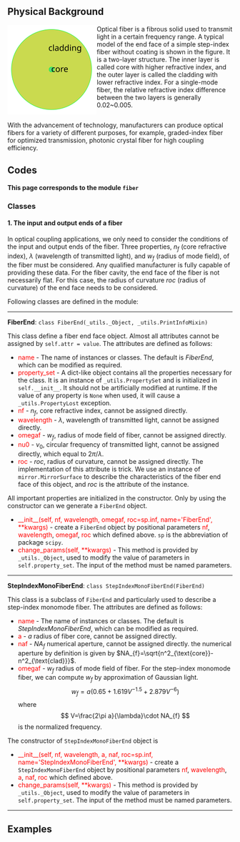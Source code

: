## Physical Background

<div class="float"><img src="_assets/pics/model_endface_step_fiber.svg" style="float:left;width:200px" alt="step-index fiber" title="step-index fiber"></div>

Optical fiber is a fibrous solid used to transmit light in a certain frequency range. A typical model of the end face of a simple step-index fiber without coating is shown in the figure. It is a two-layer structure. The inner layer is called core with higher refractive index, and the outer layer is called the cladding with lower refractive index. For a single-mode fiber, the relative refractive index difference between the two layers is generally 0.02~0.005.

<div style="clear: both"></div>

With the advancement of technology, manufacturers can produce optical fibers for a variety of different purposes, for example, graded-index fiber for optimized transmission, photonic crystal fiber for high coupling efficiency. 

## Codes

**This page corresponds to the module `fiber`** 

### Classes

#### 1. The input and output ends of a fiber

In optical coupling applications, we only need to consider the conditions of the input and output ends of the fiber. Three properties, $n_f$ (core refractive index), $\lambda$ (wavelength of transmitted light), and $w_f$ (radius of mode field), of the fiber must be considered. Any qualified manufacturer is fully capable of providing these data.  For the fiber cavity, the end face of the fiber is not necessarily flat. For this case, the radius of curvature $roc$ (radius of curvature) of the end face needs to be considered.

Following classes are defined in the module:

----

**FiberEnd**: `class FiberEnd(_utils._Object, _utils.PrintInfoMixin)`

This class define a fiber end face object. Almost all attributes cannot be assigned by `self.attr = value`. The attributes are defined as follows:

- <font color="red">name</font> - The name of instances or classes. The default is *FiberEnd*, which can be modified as required. 
- <font color="red">property_set</font> - A dict-like object contains all the properties necessary for the class. It is an instance of `_utils.PropertySet` and is initialized in `self.__init__`. It should not be artificially modified at runtime. If the value of any property is `None` when used, it will cause a `_utils.PropertyLost` exception.
- <font color="red">nf</font> - $n_f$, core refractive index, cannot be assigned directly.
- <font color="red">wavelength</font> - $\lambda$, wavelength of transmitted light, cannot be assigned directly.
- <font color="red">omegaf</font> - $w_f$, radius of mode field of fiber, cannot be assigned directly.
- <font color="red">nu0</font> - $\nu_0$, circular frequency of transmitted light, cannot be assigned directly, which equal to $2\pi/\lambda$.
- <font color="red">roc</font> - $roc$, radius of curvature, cannot be assigned directly. The implementation of this attribute is trick. We use an instance of `mirror.MirrorSurface` to describe the characteristics of the fiber end face of this object, and $roc$ is the attribute of the instance. 

All important properties are initialized in the constructor. Only by using the constructor can we generate a `FiberEnd` object.

- <font color="red">\_\_init\_\_(self, nf, wavelength, omegaf, roc=sp.inf, name='FiberEnd', **kwargs)</font>  - create a `FiberEnd` object by positional parameters <font color="red">nf</font>, <font color="red">wavelength</font>, <font color="red">omegaf</font>, <font color="red">roc</font> which defined above. `sp` is the abbreviation of package `scipy`.
- <font color="red">change_params(self, **kwargs)</font> - This method is provided by `_utils._Object`, used to modify the value of parameters in `self.property_set`. The input of the method must be named parameters.

----

**StepIndexMonoFiberEnd**: `class StepIndexMonoFiberEnd(FiberEnd)`

This class is a subclass of `FiberEnd` and particularly used to describe a step-index monomode fiber. The attributes are defined as follows:

- <font color="red">name</font> - The name of instances or classes. The default is *StepIndexMonoFiberEnd*, which can be modified as required.
- <font color="red">a</font> - $a$ radius of fiber core,  cannot be assigned directly.
- <font color="red">naf</font> - $NA_f$ numerical aperture,  cannot be assigned directly. the numerical aperture by definition is given by $NA_{f}=\sqrt{n^2_{\text{core}}-n^2_{\text{clad}}}$.
- <font color="red">omegaf</font> - $w_f$ radius of mode field of fiber. For the step-index monomode fiber, we can compute $w_f$ by approximation of Gaussian light. 
  $$
  w_f=a(0.65 +1.619V^{-1.5}+2.879V^{-6})
  $$
  where
  $$
  V=\frac{2\pi a}{\lambda}\cdot NA_{f}
  $$
  is the normalized frequency.

The constructor of `StepIndexMonoFiberEnd` object is

- <font color="red">\_\_init\_\_(self, nf, wavelength, a, naf, roc=sp.inf, name='StepIndexMonoFiberEnd', **kwargs)</font>  - create a `StepIndexMonoFiberEnd` object by positional parameters <font color="red">nf</font>, <font color="red">wavelength</font>, <font color="red">a</font>, <font color="red">naf</font>, <font color="red">roc</font> which defined above.
- <font color="red">change_params(self, **kwargs)</font> - This method is provided by `_utils._Object`, used to modify the value of parameters in `self.property_set`. The input of the method must be named parameters.

----

## Examples

